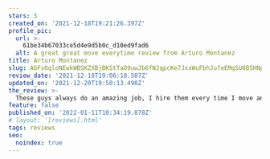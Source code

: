 ```yaml
---
stars: 5
created_on: '2021-12-18T19:21:26.397Z'
profile_pic:
  url: >-
    61be34b67033ce5d4e9d5b0c_d10ed9fad6
  alt: A great great move everytime review from Arturo Montanez
title: Arturo Montanez
slug: AbFvOqloNEwkWBSKZXBjBKStTaO9uwJb6fNJqpcKe7JxxWuFbhJufeEMqSU0B5HNpmSu_AIEhEhdnw
review_date: '2021-12-18T19:06:18.587Z'
updated_on: '2021-12-20T19:50:13.490Z'
the_review: >-
  These guys always do an amazing job, I hire them every time I move and theyalways provide great  service. Don’t hesitate to contact them for your next move!
feature: false
published_on: '2022-01-11T10:34:19.878Z'
# layout: '[reviews].html'
tags: reviews
seo:
  noindex: true
---
```



